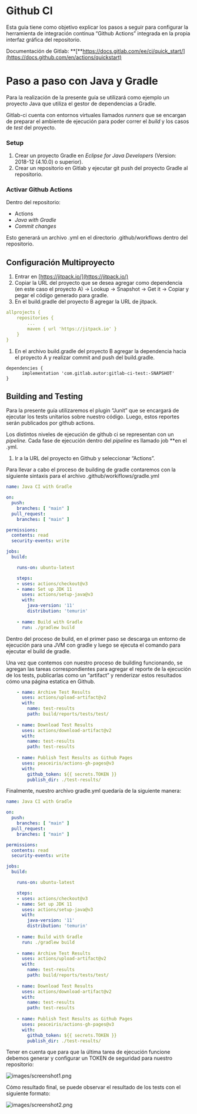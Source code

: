 # Github CI

Esta guía tiene como objetivo explicar los pasos a seguir para configurar la herramienta de integración continua “Github Actions” integrada en la propia interfaz gráfica del repositorio.

Documentación de Gitlab: **[**https://docs.gitlab.com/ee/ci/quick_start/](https://docs.github.com/en/actions/quickstart)

# Paso a paso con Java y Gradle

Para la realización de la presente guía se utilizará como ejemplo un proyecto Java que utiliza el gestor de dependencias a Gradle.

Gitlab-ci cuenta con entornos virtuales llamados *runners* que se encargan de preparar el ambiente de ejecución para poder correr el *build* y los casos de *test* del proyecto.

### Setup

1. Crear un proyecto Gradle en *Eclipse for Java Developers* (Version: 2018-12 (4.10.0) o superior).
2. Crear un repositorio en Gitlab y ejecutar git push del proyecto Gradle al repositorio.

### Activar Github Actions

Dentro del repositorio: 

- Actions
- *Java with Gradle*
- *Commit changes*

Esto generará un archivo .yml en el directorio .github/workflows dentro del repositorio. 

## Configuración Multiproyecto

1. Entrar en [https://jitpack.io/](https://jitpack.io/)
2. Copiar la URL del proyecto que se desea agregar como dependencia (en este caso el proyecto A) -> Lookup -> Snapshot -> Get it -> Copiar y pegar el código generado para gradle.
3. En el build.gradle del proyecto B agregar la URL de jitpack.

```yaml
allprojects {
    repositories {
        ...
        maven { url 'https://jitpack.io' }
    }
}
```

1. En el archivo build.gradle del proyecto B agregar la dependencia hacia el proyecto A y realizar commit and push del build.gradle.

```
dependencies {
      implementation 'com.gitlab.autor:gitlab-ci-test:-SNAPSHOT' 
}
```

## Building and Testing

Para la presente guía utilizaremos el plugin “Junit” que se encargará de ejecutar los tests unitarios sobre nuestro código. Luego, estos reportes serán publicados por github actions.

Los distintos niveles de ejecución de github ci se representan con un *pipeline.* Cada fase de ejecución dentro del *pipeline* es llamado job **en el .yml.

1. Ir a la URL del proyecto en Github y seleccionar “Actions”.

Para llevar a cabo el proceso de building de gradle contaremos con la siguiente sintaxis para el archivo .github/workiflows/gradle.yml

```yaml
name: Java CI with Gradle

on:
  push:
    branches: [ "main" ]
  pull_request:
    branches: [ "main" ]

permissions:
  contents: read
  security-events: write

jobs:
  build:

    runs-on: ubuntu-latest

    steps:
    - uses: actions/checkout@v3
    - name: Set up JDK 11
      uses: actions/setup-java@v3
      with:
        java-version: '11'
        distribution: 'temurin'
        
    - name: Build with Gradle
      run: ./gradlew build
```

Dentro del proceso de build, en el primer paso se descarga un entorno de ejecución para una JVM con gradle y luego se ejecuta el comando para ejecutar el build de gradle. 

Una vez que contemos con nuestro proceso de building funcionando, se agregan las tareas correspondientes para agregar el reporte de la ejecución de los tests, publicarlas como un “artifact” y renderizar estos resultados cómo una página estatica en Github. 

```yaml
    - name: Archive Test Results
      uses: actions/upload-artifact@v2
      with:
        name: test-results
        path: build/reports/tests/test/
  
    - name: Download Test Results
      uses: actions/download-artifact@v2
      with:
        name: test-results
        path: test-results
    
    - name: Publish Test Results as Github Pages
      uses: peaceiris/actions-gh-pages@v3
      with:
        github_token: ${{ secrets.TOKEN }}
        publish_dir: ./test-results/
```

Finalmente, nuestro archivo gradle.yml quedaría de la siguiente manera: 

```yaml
name: Java CI with Gradle

on:
  push:
    branches: [ "main" ]
  pull_request:
    branches: [ "main" ]

permissions:
  contents: read
  security-events: write

jobs:
  build:

    runs-on: ubuntu-latest

    steps:
    - uses: actions/checkout@v3
    - name: Set up JDK 11
      uses: actions/setup-java@v3
      with:
        java-version: '11'
        distribution: 'temurin'
        
    - name: Build with Gradle
      run: ./gradlew build
        
    - name: Archive Test Results
      uses: actions/upload-artifact@v2
      with:
        name: test-results
        path: build/reports/tests/test/
  
    - name: Download Test Results
      uses: actions/download-artifact@v2
      with:
        name: test-results
        path: test-results
    
    - name: Publish Test Results as Github Pages
      uses: peaceiris/actions-gh-pages@v3
      with:
        github_token: ${{ secrets.TOKEN }}
        publish_dir: ./test-results/
```

Tener en cuenta que para que la última tarea de ejecución funcione debemos generar y configurar un TOKEN de seguridad para nuestro repositorio: 

![images/screenshot1.png]()

Cómo resultado final, se puede observar el resultado de los tests con el siguiente formato: 

![images/screenshot2.png]()

#
